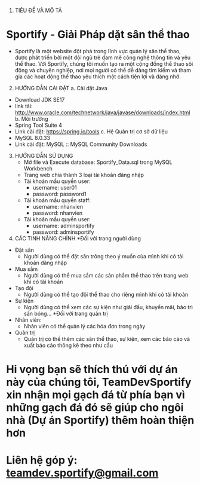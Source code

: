 1. TIÊU ĐỂ VÀ MÔ TẢ
# Sportify - Giải Pháp dặt sân thể thao
- Sportify là một website đột phá trong lĩnh vực quản lý sân thể thao, được phát triển bởi một đội ngũ trẻ đam mê công nghệ thông tin và yêu thể thao. Với Sportify, chúng tôi muốn tạo ra một cộng đồng thể thao sôi động và chuyên nghiệp, nơi mọi người có thể dễ dàng tìm kiếm và tham gia các hoạt động thể thao yêu thích một cách tiện lợi và đáng nhớ.
2. HƯỚNG DẪN CÀI ĐẶT
      a. Cài dặt Java
- Download JDK SE17
- link tải: http://www.oracle.com/technetwork/java/javase/downloads/index.html
      b. Môi trường
- Spring Tool Suite 4
- Link cài đặt: https://spring.io/tools
    c. Hệ Quản trị cơ sở dữ liệu
- MySQL 8.0.33
- Link cài đặt: MySQL :: MySQL Community Downloads
3. HƯỚNG DẪN SỬ DỤNG
    - Mở file và Execute database: Sportify_Data.sql trong MySQL Workbench
    - Trang web chia thành 3 loại tài khoản đăng nhập
    - Tài khoản mẩu quyền user:
      + username: user01
      + password: password1
    - Tài khoản mẩu quyền staff:
      + username: nhanvien
      + password: nhanvien
    - Tài khoản mẩu quyền user:
      + username: adminsportify
      + password: adminsportify
 4. CÁC TINH NĂNG CHÍNH
*Đối với trang người dùng
   - Đặt sân
     + Người dùng có thề đặt sân trông theo ý muốn của mình khi có tài khoản đăng nhập
   - Mua sắm
     + Người dùng có thể mua sắm các sản phẩm thể thao trên trang web khi có tài khoản
   - Tạo đội
     + Người dùng có thể tạo đội thể thao cho riêng mình khi có tài khoản
   - Sự kiện
     + Người dùng có thể xem các sự kiện như giải đấu, khuyến mãi, bảo trì sân bóng...
*Đối với trang quản trị
  - Nhân viên:
     + Nhân viên có thể quản lý các hóa đơn trong ngày
  - Quản trị
     + Quản trị có thế thêm các sân thể thao, sự kiện, xem các báo cáo và xuất báo cáo thông kê theo như cầu

# Hi vọng bạn sẽ thích thú với dự án này của chúng tôi, TeamDevSportify xin nhận mọi gạch đá từ phía bạn vì những gạch đá đó sẽ giúp cho ngôi nhà (Dự án Sportify) thêm hoàn thiện hơn
# Liên hệ góp ý: teamdev.sportify@gmail.com


